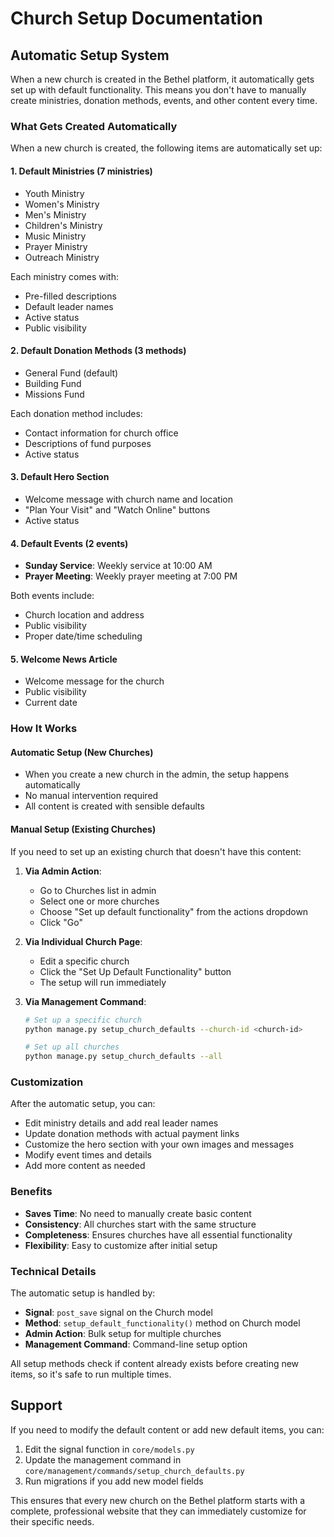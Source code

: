# Church Setup Documentation

## Automatic Setup System

When a new church is created in the Bethel platform, it automatically gets set up with default functionality. This means you don't have to manually create ministries, donation methods, events, and other content every time.

### What Gets Created Automatically

When a new church is created, the following items are automatically set up:

#### 1. **Default Ministries** (7 ministries)
- Youth Ministry
- Women's Ministry  
- Men's Ministry
- Children's Ministry
- Music Ministry
- Prayer Ministry
- Outreach Ministry

Each ministry comes with:
- Pre-filled descriptions
- Default leader names
- Active status
- Public visibility

#### 2. **Default Donation Methods** (3 methods)
- General Fund (default)
- Building Fund
- Missions Fund

Each donation method includes:
- Contact information for church office
- Descriptions of fund purposes
- Active status

#### 3. **Default Hero Section**
- Welcome message with church name and location
- "Plan Your Visit" and "Watch Online" buttons
- Active status

#### 4. **Default Events** (2 events)
- **Sunday Service**: Weekly service at 10:00 AM
- **Prayer Meeting**: Weekly prayer meeting at 7:00 PM

Both events include:
- Church location and address
- Public visibility
- Proper date/time scheduling

#### 5. **Welcome News Article**
- Welcome message for the church
- Public visibility
- Current date

### How It Works

#### Automatic Setup (New Churches)
- When you create a new church in the admin, the setup happens automatically
- No manual intervention required
- All content is created with sensible defaults

#### Manual Setup (Existing Churches)
If you need to set up an existing church that doesn't have this content:

1. **Via Admin Action**:
   - Go to Churches list in admin
   - Select one or more churches
   - Choose "Set up default functionality" from the actions dropdown
   - Click "Go"

2. **Via Individual Church Page**:
   - Edit a specific church
   - Click the "Set Up Default Functionality" button
   - The setup will run immediately

3. **Via Management Command**:
   ```bash
   # Set up a specific church
   python manage.py setup_church_defaults --church-id <church-id>
   
   # Set up all churches
   python manage.py setup_church_defaults --all
   ```

### Customization

After the automatic setup, you can:
- Edit ministry details and add real leader names
- Update donation methods with actual payment links
- Customize the hero section with your own images and messages
- Modify event times and details
- Add more content as needed

### Benefits

- **Saves Time**: No need to manually create basic content
- **Consistency**: All churches start with the same structure
- **Completeness**: Ensures churches have all essential functionality
- **Flexibility**: Easy to customize after initial setup

### Technical Details

The automatic setup is handled by:
- **Signal**: `post_save` signal on the Church model
- **Method**: `setup_default_functionality()` method on Church model
- **Admin Action**: Bulk setup for multiple churches
- **Management Command**: Command-line setup option

All setup methods check if content already exists before creating new items, so it's safe to run multiple times.

## Support

If you need to modify the default content or add new default items, you can:

1. Edit the signal function in `core/models.py`
2. Update the management command in `core/management/commands/setup_church_defaults.py`
3. Run migrations if you add new model fields

This ensures that every new church on the Bethel platform starts with a complete, professional website that they can immediately customize for their specific needs. 